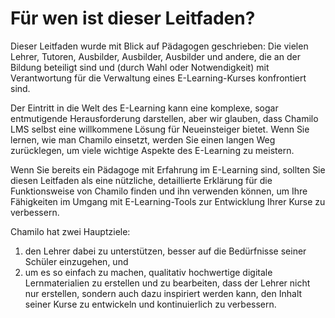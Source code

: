 
# Für wen ist dieser Leitfaden?

Dieser Leitfaden wurde mit Blick auf Pädagogen geschrieben: Die vielen Lehrer, Tutoren, Ausbilder, Ausbilder, Ausbilder und andere, die an der Bildung beteiligt sind und \(durch Wahl oder Notwendigkeit\) mit Verantwortung für die Verwaltung eines E-Learning-Kurses konfrontiert sind.

Der Eintritt in die Welt des E-Learning kann eine komplexe, sogar entmutigende Herausforderung darstellen, aber wir glauben, dass Chamilo LMS selbst eine willkommene Lösung für Neueinsteiger bietet. Wenn Sie lernen, wie man Chamilo einsetzt, werden Sie einen langen Weg zurücklegen, um viele wichtige Aspekte des E-Learning zu meistern.

Wenn Sie bereits ein Pädagoge mit Erfahrung im E-Learning sind, sollten Sie diesen Leitfaden als eine nützliche, detaillierte Erklärung für die Funktionsweise von Chamilo finden und ihn verwenden können, um Ihre Fähigkeiten im Umgang mit E-Learning-Tools zur Entwicklung Ihrer Kurse zu verbessern.

Chamilo hat zwei Hauptziele:

1. den Lehrer dabei zu unterstützen, besser auf die Bedürfnisse seiner Schüler einzugehen, und
2. um es so einfach zu machen, qualitativ hochwertige digitale Lernmaterialien zu erstellen und zu bearbeiten, dass der Lehrer nicht nur erstellen, sondern auch dazu inspiriert werden kann, den Inhalt seiner Kurse zu entwickeln und kontinuierlich zu verbessern.